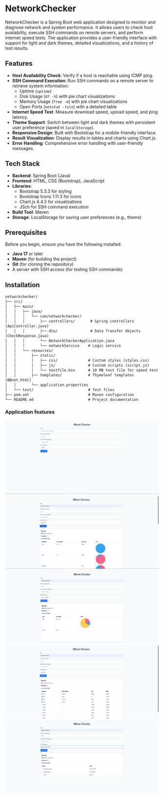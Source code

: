 # NetworkChecker

NetworkChecker is a Spring Boot web application designed to monitor and diagnose network and system performance. It allows users to check host availability, execute SSH commands on remote servers, and perform internet speed tests. The application provides a user-friendly interface with support for light and dark themes, detailed visualizations, and a history of test results.

## Features

- **Host Availability Check**: Verify if a host is reachable using ICMP ping.
- **SSH Command Execution**: Run SSH commands on a remote server to retrieve system information:
    - Uptime (`uptime`)
    - Disk Usage (`df -h`) with pie chart visualizations
    - Memory Usage (`free -m`) with pie chart visualizations
    - Open Ports (`netstat -tuln`) with a detailed table
- **Internet Speed Test**: Measure download speed, upload speed, and ping latency.
- **Theme Support**: Switch between light and dark themes with persistent user preference (saved in `localStorage`).
- **Responsive Design**: Built with Bootstrap for a mobile-friendly interface.
- **Result Visualization**: Display results in tables and charts using Chart.js.
- **Error Handling**: Comprehensive error handling with user-friendly messages.

## Tech Stack

- **Backend**: Spring Boot (Java)
- **Frontend**: HTML, CSS (Bootstrap), JavaScript
- **Libraries**:
    - Bootstrap 5.3.3 for styling
    - Bootstrap Icons 1.11.3 for icons
    - Chart.js 4.4.3 for visualizations
    - JSch for SSH command execution
- **Build Tool**: Maven
- **Storage**: LocalStorage for saving user preferences (e.g., theme)

## Prerequisites

Before you begin, ensure you have the following installed:

- **Java 17** or later
- **Maven** (for building the project)
- **Git** (for cloning the repository)
- A server with SSH access (for testing SSH commands)

## Installation

    networkchecker/
    ├── src/
    │   ├── main/
    │   │   ├── java/
    │   │   │   └── com/networkchecker/
    │   │   │       ├── controllers/       # Spring controllers (ApiController.java)
    │   │   │       ├── dto/               # Data Transfer Objects (CheckResponse.java)
    │   │   │       └── NetworkCheckerApplication.java
    │   │   │       └── networkService    # Logic service  
    │   │   └── resources/
    │   │       ├── static/
    │   │       │   ├── css/              # Custom styles (styles.css)
    │   │       │   ├── js/               # Custom scripts (script.js)
    │   │       │   └── testfile.bin      # 10 MB test file for speed test
    │   │       ├── templates/            # Thymeleaf templates (BBnet.html)
    │   │       └── application.properties
    │   └── test/                         # Test files
    ├── pom.xml                           # Maven configuration
    └── README.md                         # Project documentation
### Application features

![Описание изображения](UI.png)
![Описание изображения](DiskUsage.png)
![Описание изображения](MemoryUsage.png)
![Описание изображения](OpenPorts.png)
![Описание изображения](TestInternetSpeed.png)